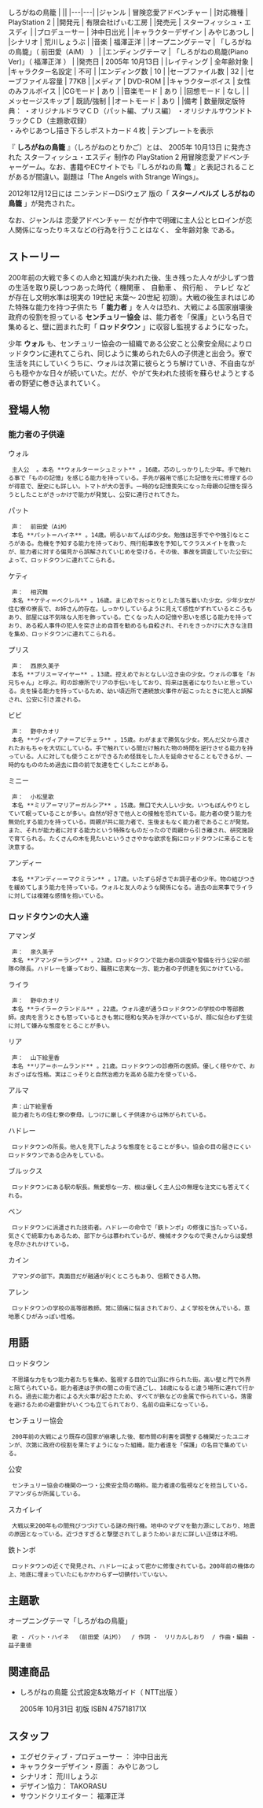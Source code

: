 しろがねの鳥籠  |   ||
|---|---|
|ジャンル  |  冒険恋愛アドベンチャー   |
|対応機種  |  PlayStation 2   |
|開発元  |  有限会社げぃむ工房   |
|発売元  |  スターフィッシュ・エスディ   |
|プロデューサー  |  沖中日出光   |
|キャラクターデザイン  |  みやじあつし   |
|シナリオ  |  荒川しょうぶ   |
|音楽  |  福澤正洋   |
|オープニングテーマ  |  「しろがねの鳥籠」（  前田愛（AiM）  ）   |
|エンディングテーマ  |  「しろがねの鳥籠(Piano Ver)」（  福澤正洋  ）   |
|発売日  |  2005年  10月13日   |
|レイティング  |  全年齢対象   |
|キャラクター名設定  |  不可   |
|エンディング数  |  10   |
|セーブファイル数  |  32   |
|セーブファイル容量  |  77KB   |
|メディア  |  DVD-ROM   |
|キャラクターボイス  |  女性のみフルボイス   |
|CGモード  |  あり   |
|音楽モード  |  あり   |
|回想モード  |  なし   |
|メッセージスキップ  |  既読/強制   |
|オートモード  |  あり   |
|備考  |  数量限定版特典：  ・オリジナルドラマＣＤ（パット編、プリス編）  ・オリジナルサウンドトラックＣＤ（主題歌収録）  </br> ・みやじあつし描き下ろしポストカード４枚   |
テンプレートを表示  
  
『 **しろがねの鳥籠** 』（しろがねのとりかご）とは、  2005年  10月13日  に発売された  スターフィッシュ・エスディ  制作の
PlayStation 2  用冒険恋愛アドベンチャーゲーム。なお、書籍やECサイトでも『しろがねの鳥 **篭**
』と表記されることがあるが間違い。副題は「The Angels with Strange Wings」。

2012年12月12日には  ニンテンドーDSiウェア  版の「 **スターノベルズ しろがねの鳥籠** 」が発売された。

なお、ジャンルは  恋愛アドベンチャー  だが作中で明確に主人公とヒロインが恋人関係になったりキスなどの行為を行うことはなく、  全年齢対象  である。

##  ストーリー  

200年前の大戦で多くの人命と知識が失われた後、生き残った人々が少しずつ昔の生活を取り戻しつつあった時代（  機関車  、  自動車  、  飛行船  、
テレビ  などが存在し文明水準は現実の  19世紀  末葉～  20世紀  初頭）。大戦の後生まれはじめた特殊な能力を持つ子供たち「 **能力者**
」を人々は恐れ、大戦による国家崩壊後政府の役割を担っている **センチュリー協会** は、能力者を「保護」という名目で集めると、壁に囲まれた町「
**ロッドタウン** 」に収容し監視するようになった。

少年 **ウォル**
も、センチュリー協会の一組織である公安こと公衆安全局によりロッドタウンに連れてこられ、同じように集められた6人の子供達と出会う。寮で生活を共にしていくうちに、ウォルは次第に彼らとうち解けていき、不自由ながらも穏やかな日々が続いていた。だが、やがて失われた技術を蘇らせようとする者の野望に巻き込まれていく。

##  登場人物  

###  能力者の子供達  

ウォル

     主人公  。本名 **ウォルター＝シュミット** 。16歳。芯のしっかりした少年。手で触れる事で「ものの記憶」を感じる能力を持っている。手先が器用で感じた記憶を元に修理するのが得意で、歴史にも詳しい。トマトが大の苦手。一時的な記憶喪失になった母親の記憶を探ろうとしたことがきっかけで能力が発覚し、公安に連行されてきた。 
パット

     声：  前田愛（AiM） 
     本名 **パット＝ハイネ** 。14歳。明るいおてんばの少女。勉強は苦手でやや強引なところがある。危機を予知する能力を持っており、飛行船事故を予知してクラスメイトを救ったが、能力者に対する偏見から誤解されていじめを受ける。その後、事故を調査していた公安によって、ロッドタウンに連れてこられる。 
ケティ

     声：  相沢舞 
     本名 **ケティ＝ベクレル** 。16歳。まじめでおっとりとした落ち着いた少女。少年少女が住む寮の寮長で、お姉さん的存在。しっかりしているように見えて感性がずれているところもあり、部屋には不気味な人形を飾っている。亡くなった人の記憶や思いを感じる能力を持っており、ある殺人事件の犯人を突き止め自首を勧めるも自殺され、それをきっかけに大きな注目を集め、ロッドタウンに連れてこられる。 
プリス

     声：  西原久美子 
     本名 **プリス＝マイヤー** 。13歳。控えめでおとなしい泣き虫の少女。ウォルの事を「お兄ちゃん」と呼ぶ。町の診療所でリアの手伝いをしており、将来は医者になりたいと思っている。炎を操る能力を持っているため、幼い頃近所で連続放火事件が起こったときに犯人と誤解され、公安に引き渡される。 
ビビ

     声：  野中カオリ 
     本名 **ヴィヴィアナ＝アビチェラ** 。15歳。わがままで勝気な少女。死んだ父から渡されたおもちゃを大切にしている。手で触れている間だけ触れた物の時間を逆行させる能力を持っている。人に対しても使うことができるため怪我をした人を延命させることもできるが、一時的なもののため過去に目の前で友達を亡くしたことがある。 
ミニー

     声：  小松里歌 
     本名 **ミリア＝マリア＝ガルシア** 。15歳。無口で大人しい少女。いつもぼんやりとしていて眠っていることが多い。自然が好きで他人との接触を恐れている。能力者の使う能力を無効化する能力を持っている。両親が共に能力者で、生後まもなく能力者であることが発覚。また、それが能力者に対する能力という特殊なものだったので両親から引き離され、研究施設で育てられる。たくさんの木を見たいというささやかな欲求を胸にロッドタウンに来ることを決意する。 
アンディー

     本名 **アンディー＝マクミラン** 。17歳。いたずら好きでお調子者の少年。物の結びつきを緩めてしまう能力を持っている。ウォルと友人のような関係になる。過去の出来事でライラに対しては複雑な感情を抱いている。 

###  ロッドタウンの大人達  

アマンダ

     声：  泉久美子 
     本名 **アマンダ＝ラング** 。23歳。ロッドタウンで能力者の調査や警備を行う公安の部隊の隊長。ハドレーを嫌っており、職務に忠実な一方、能力者の子供達を気にかけている。 
ライラ

     声：  野中カオリ 
     本名 **ライラ＝クランドル** 。22歳。ウォル達が通うロッドタウンの学校の中等部教師。皮肉を言うときも怒っているときも常に穏和な笑みを浮かべているが、顔に似合わず生徒に対して嫌みな態度をとることが多い。 
リア

     声：  山下絵里香 
     本名 **リア＝ホームランド** 。21歳。ロッドタウンの診療所の医師。優しく穏やかで、おおざっぱな性格。実はこっそりと自然治癒力を高める能力を使っている。 
アルマ

     声：山下絵里香 
     能力者たちの住む寮の寮母。しつけに厳しく子供達からは怖がられている。 
ハドレー

     ロッドタウンの所長。他人を見下したような態度をとることが多い。協会の目の届きにくいロッドタウンである企みをしている。 
ブルックス

     ロッドタウンにある駅の駅長。無愛想な一方、根は優しく主人公の無理な注文にも答えてくれる。 
ベン

     ロッドタウンに派遣された技術者。ハドレーの命令で「鉄トンボ」の修復に当たっている。気さくで統率力もあるため、部下からは慕われているが、機械オタクなので奥さんからは愛想を尽かされかけている。 
カイン

     アマンダの部下。真面目だが融通が利くところもあり、信頼できる人物。 
アレン

     ロッドタウンの学校の高等部教師。常に頭痛に悩まされており、よく学校を休んでいる。意地悪くひがみっぽい性格。 

##  用語  

ロッドタウン

     不思議な力をもつ能力者たちを集め、監視する目的で山頂に作られた街。高い壁と門で外界と隔てられている。能力者達は子供の間この街で過ごし、18歳になると違う場所に連れて行かれる。過去に能力者による大火事が起きたため、すべてが鉄などの金属で作られている。落雷を避けるための避雷針がいくつも立てられており、名前の由来になっている。 
センチュリー協会

     200年前の大戦により既存の国家が崩壊した後、都市間の利害を調整する機関だったユニオンが、次第に政府の役割を果たすようになった組織。能力者達を「保護」の名目で集めている。 
公安

     センチュリー協会の機関の一つ・公衆安全局の略称。能力者達の監視などを担当している。アマンダらが所属している。 
スカイレイ

     大戦以来200年もの間飛びつづけている謎の飛行機。地中のマグマを動力源にしており、地震の原因となっている。近づきすぎると撃墜されてしまうためいまだに詳しい正体は不明。 
鉄トンボ

     ロッドタウンの近くで発見され、ハドレーによって密かに修復されている。200年前の機体の上、地底に埋まっていたにもかかわらず一切錆付いていない。 

##  主題歌  

オープニングテーマ「しろがねの鳥籠」

     歌 - パット・ハイネ  （前田愛（AiM））  / 作詞 -  リリカルしおり  / 作曲・編曲 -  益子重徳 

##  関連商品  

  * しろがねの鳥籠 公式設定&攻略ガイド（  NTT出版  ） 

     2005年  10月31日  初版  ISBN 475718171X 

##  スタッフ  

  * エグゼクティブ・プロデューサー  ：  沖中日出光 
  * キャラクターデザイン・原画：  みやじあつし 
  * シナリオ：  荒川しょうぶ 
  * デザイン協力：  TAKORASU 
  * サウンドクリエイター：  福澤正洋 

